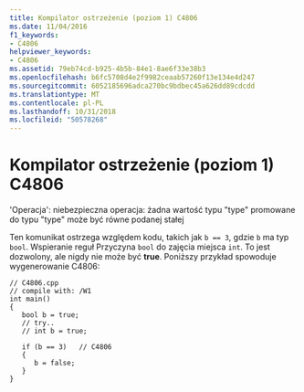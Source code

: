 ```yaml
---
title: Kompilator ostrzeżenie (poziom 1) C4806
ms.date: 11/04/2016
f1_keywords:
- C4806
helpviewer_keywords:
- C4806
ms.assetid: 79eb74cd-b925-4b5b-84e1-8ae6f33e38b3
ms.openlocfilehash: b6fc5708d4e2f9982ceaab57260f13e134e4d247
ms.sourcegitcommit: 6052185696adca270bc9bdbec45a626dd89cdcdd
ms.translationtype: MT
ms.contentlocale: pl-PL
ms.lasthandoff: 10/31/2018
ms.locfileid: "50578268"
---
```

# <a name="compiler-warning-level-1-c4806"></a>Kompilator ostrzeżenie (poziom 1) C4806

'Operacja': niebezpieczna operacja: żadna wartość typu "type" promowane do typu "type" może być równe podanej stałej

Ten komunikat ostrzega względem kodu, takich jak `b == 3`, gdzie `b` ma typ `bool`. Wspieranie reguł Przyczyna `bool` do zajęcia miejsca `int`. To jest dozwolony, ale nigdy nie może być **true**. Poniższy przykład spowoduje wygenerowanie C4806:

```
// C4806.cpp
// compile with: /W1
int main()
{
   bool b = true;
   // try..
   // int b = true;

   if (b == 3)   // C4806
   {
      b = false;
   }
}
```